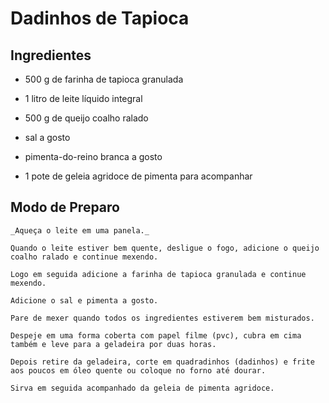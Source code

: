 # **Dadinhos de Tapioca**

 ## **Ingredientes**

  -  500 g de farinha de tapioca granulada

  -  1 litro de leite líquido integral

  -  500 g de queijo coalho ralado

  -  sal a gosto

  -  pimenta-do-reino branca a gosto

  -  1 pote de geleia agridoce de pimenta para acompanhar

## **Modo de Preparo**

    _Aqueça o leite em uma panela._

    Quando o leite estiver bem quente, desligue o fogo, adicione o queijo coalho ralado e continue mexendo.

    Logo em seguida adicione a farinha de tapioca granulada e continue mexendo.

    Adicione o sal e pimenta a gosto.

    Pare de mexer quando todos os ingredientes estiverem bem misturados.

    Despeje em uma forma coberta com papel filme (pvc), cubra em cima também e leve para a geladeira por duas horas.

    Depois retire da geladeira, corte em quadradinhos (dadinhos) e frite aos poucos em óleo quente ou coloque no forno até dourar.

    Sirva em seguida acompanhado da geleia de pimenta agridoce.
